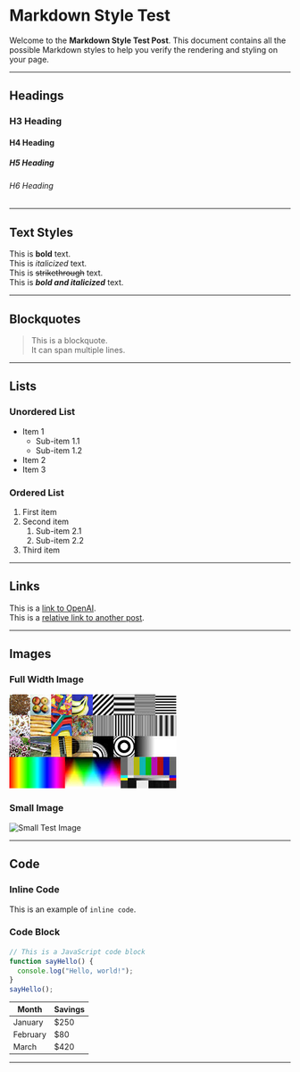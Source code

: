 # Markdown Style Test

Welcome to the **Markdown Style Test Post**. This document contains all the possible Markdown styles to help you verify the rendering and styling on your page.

---

## Headings

### H3 Heading

#### H4 Heading

##### H5 Heading

###### H6 Heading

---

## Text Styles

This is **bold** text.  
This is _italicized_ text.  
This is ~~strikethrough~~ text.  
This is **_bold and italicized_** text.

---

## Blockquotes

> This is a blockquote.  
> It can span multiple lines.

---

## Lists

### Unordered List

- Item 1
  - Sub-item 1.1
  - Sub-item 1.2
- Item 2
- Item 3

### Ordered List

1. First item
2. Second item
   1. Sub-item 2.1
   2. Sub-item 2.2
3. Third item

---

## Links

This is a [link to OpenAI](https://openai.com).  
This is a [relative link to another post](?post=another-post).

---

## Images

### Full Width Image

![Test Image](./cover.jpg "Placeholder Image")

### Small Image

![Small Test Image](https://via.placeholder.com/150 "Small Placeholder")

---

## Code

### Inline Code

This is an example of `inline code`.

### Code Block

```javascript
// This is a JavaScript code block
function sayHello() {
  console.log("Hello, world!");
}
sayHello();
```

| Month    | Savings |
| -------- | ------- |
| January  | $250    |
| February | $80     |
| March    | $420    |

---
